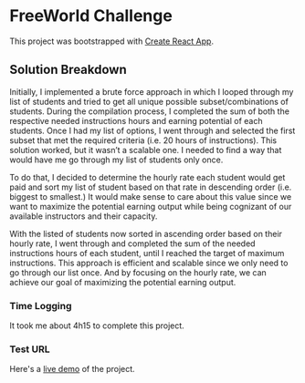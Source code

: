 # FreeWorld Challenge

This project was bootstrapped with [Create React App](https://github.com/facebook/create-react-app).

## Solution Breakdown

Initially, I implemented a brute force approach in which I looped through my list of students and tried to get all unique possible subset/combinations of students. During the compilation process, I completed the sum of both the respective needed instructions hours and earning potential of each students. Once I had my list of options, I went through and selected the first subset that met the required criteria (i.e. 20 hours of instructions). This solution worked, but it wasn’t a scalable one. I needed to find a way that would have me go through my list of students only once.

To do that, I decided to determine the hourly rate each student would get paid and sort my list of student based on that rate in descending order (i.e. biggest to smallest.) It would make sense to care about this value since we want to maximize the potential earning output while being cognizant of our available instructors and their capacity.

With the listed of students now sorted in ascending order based on their hourly rate, I went through and completed the sum of the needed instructions hours of each student, until I reached the target of maximum instructions. This approach is efficient and scalable since we only need to go through our list once. And by focusing on the hourly rate, we can achieve our goal of maximizing the potential earning output.

### Time Logging

It took me about 4h15 to complete this project.

### Test URL

Here's a [live demo](https://freeworldchallenge.herokuapp.com/) of the project.
